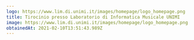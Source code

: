 ```yaml
---
logo: https://www.lim.di.unimi.it/images/homepage/logo_homepage.png
title: Tirocinio presso Laboratorio di Informatica Musicale UNIMI
image: https://www.lim.di.unimi.it/images/homepage/logo_homepage.png
obtainedAt: 2021-02-10T13:51:43.989Z
---
```

